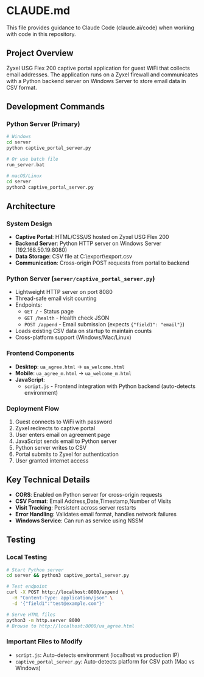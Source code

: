 # CLAUDE.md

This file provides guidance to Claude Code (claude.ai/code) when working with code in this repository.

## Project Overview

Zyxel USG Flex 200 captive portal application for guest WiFi that collects email addresses. The application runs on a Zyxel firewall and communicates with a Python backend server on Windows Server to store email data in CSV format.

## Development Commands

### Python Server (Primary)
```bash
# Windows
cd server
python captive_portal_server.py

# Or use batch file
run_server.bat

# macOS/Linux
cd server
python3 captive_portal_server.py
```


## Architecture

### System Design
- **Captive Portal**: HTML/CSS/JS hosted on Zyxel USG Flex 200
- **Backend Server**: Python HTTP server on Windows Server (192.168.50.19:8080)
- **Data Storage**: CSV file at C:\export\export.csv
- **Communication**: Cross-origin POST requests from portal to backend

### Python Server (`server/captive_portal_server.py`)
- Lightweight HTTP server on port 8080
- Thread-safe email visit counting
- Endpoints:
  - `GET /` - Status page
  - `GET /health` - Health check JSON
  - `POST /append` - Email submission (expects `{"field1": "email"}`)
- Loads existing CSV data on startup to maintain counts
- Cross-platform support (Windows/Mac/Linux)

### Frontend Components
- **Desktop**: `ua_agree.html` → `ua_welcome.html`
- **Mobile**: `ua_agree_m.html` → `ua_welcome_m.html`
- **JavaScript**: 
  - `script.js` - Frontend integration with Python backend (auto-detects environment)

### Deployment Flow
1. Guest connects to WiFi with password
2. Zyxel redirects to captive portal
3. User enters email on agreement page
4. JavaScript sends email to Python server
5. Python server writes to CSV
6. Portal submits to Zyxel for authentication
7. User granted internet access

## Key Technical Details

- **CORS**: Enabled on Python server for cross-origin requests
- **CSV Format**: Email Address,Date,Timestamp,Number of Visits
- **Visit Tracking**: Persistent across server restarts
- **Error Handling**: Validates email format, handles network failures
- **Windows Service**: Can run as service using NSSM

## Testing

### Local Testing
```bash
# Start Python server
cd server && python3 captive_portal_server.py

# Test endpoint
curl -X POST http://localhost:8080/append \
  -H "Content-Type: application/json" \
  -d '{"field1":"test@example.com"}'

# Serve HTML files
python3 -m http.server 8000
# Browse to http://localhost:8000/ua_agree.html
```

### Important Files to Modify
- `script.js`: Auto-detects environment (localhost vs production IP)
- `captive_portal_server.py`: Auto-detects platform for CSV path (Mac vs Windows)